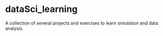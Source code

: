 # dataSci_learning
A collection of several projects and exercises to learn simulation and data analysis.
